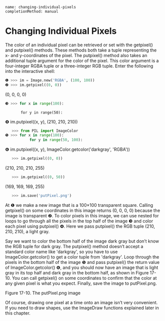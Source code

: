 ```ngMeta
name: changing-individual-pixels
completionMethod: manual
```
# Changing Individual Pixels
The color of an individual pixel can be retrieved or set with the getpixel() and putpixel() methods. These methods both take a tuple representing the x- and y-coordinates of the pixel. The putpixel() method also takes an additional tuple argument for the color of the pixel. This color argument is a four-integer RGBA tuple or a three-integer RGB tuple. Enter the following into the interactive shell:

```python
❶ >>> im = Image.new('RGBA', (100, 100))
❷ >>> im.getpixel((0, 0))
```
   (0, 0, 0, 0)
```python
❸ >>> for x in range(100):
```
           for y in range(50):
❹             im.putpixel((x, y), (210, 210, 210))
```python
   >>> from PIL import ImageColor
❺ >>> for x in range(100):
           for y in range(50, 100):
```
❻             im.putpixel((x, y), ImageColor.getcolor('darkgray', 'RGBA'))
```python
   >>> im.getpixel((0, 0))
```
   (210, 210, 210, 255)
```python
   >>> im.getpixel((0, 50))
```
   (169, 169, 169, 255)
```python
   >>> im.save('putPixel.png')
```
At ❶ we make a new image that is a 100×100 transparent square. Calling getpixel() on some coordinates in this image returns (0, 0, 0, 0) because the image is transparent ❷. To color pixels in this image, we can use nested for loops to go through all the pixels in the top half of the image ❸ and color each pixel using putpixel() ❹. Here we pass putpixel() the RGB tuple (210, 210, 210), a light gray.

Say we want to color the bottom half of the image dark gray but don’t know the RGB tuple for dark gray. The putpixel() method doesn’t accept a standard color name like 'darkgray', so you have to use ImageColor.getcolor() to get a color tuple from 'darkgray'. Loop through the pixels in the bottom half of the image ❺ and pass putpixel() the return value of ImageColor.getcolor() ❻, and you should now have an image that is light gray in its top half and dark gray in the bottom half, as shown in Figure 17-10. You can call getpixel() on some coordinates to confirm that the color at any given pixel is what you expect. Finally, save the image to putPixel.png.

<!-- ![image](assets/000083.jpg)
 -->
Figure 17-10. The putPixel.png image

Of course, drawing one pixel at a time onto an image isn’t very convenient. If you need to draw shapes, use the ImageDraw functions explained later in this chapter.

